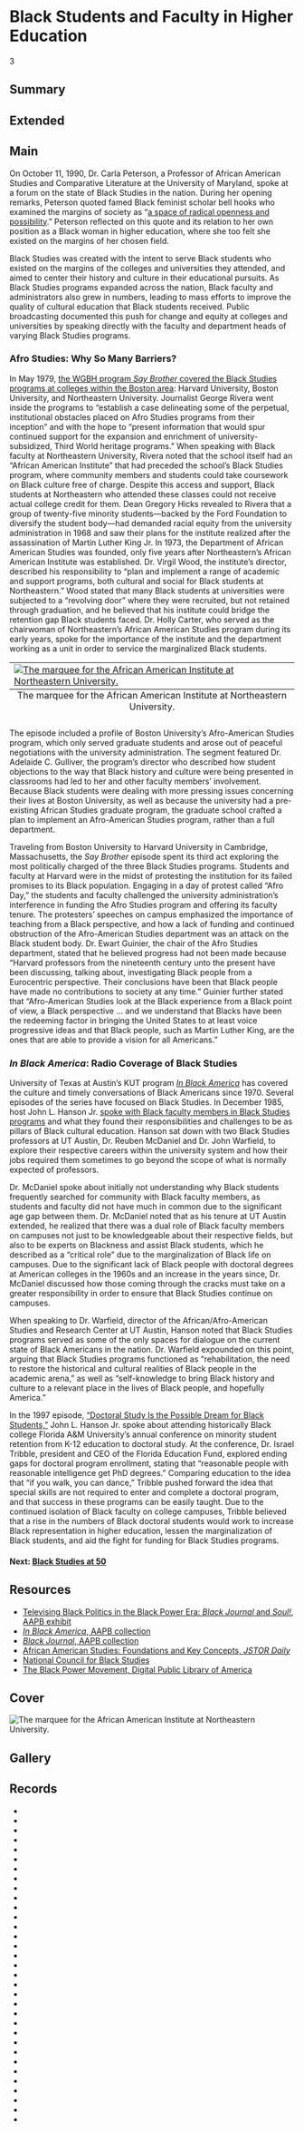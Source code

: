 # Black Students and Faculty in Higher Education

3

## Summary

## Extended

## Main

On October 11, 1990, Dr. Carla Peterson, a Professor of African American Studies and Comparative Literature at the University of Maryland, spoke at a forum on the state of Black Studies in the nation. During her opening remarks, Peterson quoted famed Black feminist scholar bell hooks who examined the margins of society as “[a space of radical openness and possibility](https://americanarchive.org/catalog/cpb-aacip-529-7659c6t81v?start=417.26&end=489).” Peterson reflected on this quote and its relation to her own position as a Black woman in higher education, where she too felt she existed on the margins of her chosen field. 

Black Studies was created with the intent to serve Black students who existed on the margins of the colleges and universities they attended, and aimed to center their history and culture in their educational pursuits. As Black Studies programs expanded across the nation, Black faculty and administrators also grew in numbers, leading to mass efforts to improve the quality of cultural education that Black students received. Public broadcasting documented this push for change and equity at colleges and universities by speaking directly with the faculty and department heads of varying Black Studies programs. 

### Afro Studies: Why So Many Barriers?

In May 1979, [the WGBH program *Say Brother* covered the Black Studies programs at colleges within the Boston area](https://americanarchive.org/catalog/cpb-aacip-15-9s17ss5w): Harvard University, Boston University, and Northeastern University. Journalist George Rivera went inside the programs to “establish a case delineating some of the perpetual, institutional obstacles placed on Afro Studies programs from their inception” and with the hope to “present information that would spur continued support for the expansion and enrichment of university-subsidized, Third World heritage programs.” When speaking with Black faculty at Northeastern University, Rivera noted that the school itself had an “African American Institute” that had preceded the school’s Black Studies program, where community members and students could take coursework on Black culture free of charge. Despite this access and support, Black students at Northeastern who attended these classes could not receive actual college credit for them. Dean Gregory Hicks revealed to Rivera that a group of twenty-five minority students—backed by the Ford Foundation to diversify the student body—had demanded racial equity from the university administration in 1968 and saw their plans for the institute realized after the assassination of Martin Luther King Jr. In 1973, the Department of African American Studies was founded, only five years after Northeastern’s African American Institute was established. Dr. Virgil Wood, the institute’s director, described his responsibility to “plan and implement a range of academic and support programs, both cultural and social for Black students at Northeastern.” Wood stated that many Black students at universities were subjected to a “revolving door” where they were recruited, but not retained through graduation, and he believed that his institute could bridge the retention gap Black students faced. Dr. Holly Carter, who served as the chairwoman of Northeastern’s African American Studies program during its early years, spoke for the importance of the institute and the department working as a unit in order to service the marginalized Black students. 

<table class="exhibit-image half-image">
<caption align="bottom" class="exhibit-caption">The marquee for the African American Institute at Northeastern University.</caption>
<tr><td><a href="" target="_blank"><img src="https://s3.amazonaws.com/americanarchive.org/exhibits/africanamericaninstitute.png" class="big-image" alt="The marquee for the African American Institute at Northeastern University."/></a></td></tr>
</table>

The episode included a profile of Boston University’s Afro-American Studies program, which only served graduate students and arose out of peaceful negotiations with the university administration. The segment featured Dr. Adelaide C. Gulliver, the program’s director who described how student objections to the way that Black history and culture were being presented in classrooms had led to her and other faculty members’ involvement. Because Black students were dealing with more pressing issues concerning their lives at Boston University, as well as because the university had a pre-existing African Studies graduate program, the graduate school crafted a plan to implement an Afro-American Studies program, rather than a full department. 

Traveling from Boston University to Harvard University in Cambridge, Massachusetts, the *Say Brother* episode spent its third act exploring the most politically charged of the three Black Studies programs. Students and faculty at Harvard were in the midst of protesting the institution for its failed promises to its Black population. Engaging in a day of protest called “Afro Day,” the students and faculty challenged the university administration’s interference in funding the Afro Studies program and offering its faculty tenure. The protesters’ speeches on campus emphasized the importance of teaching from a Black perspective, and how a lack of funding and continued obstruction of the Afro-American Studies department was an attack on the Black student body. Dr. Ewart Guinier, the chair of the Afro Studies department, stated that he believed progress had not been made because “Harvard professors from the nineteenth century unto the present have been discussing, talking about, investigating Black people from a Eurocentric perspective. Their conclusions have been that Black people have made no contributions to society at any time.” Guinier further stated that “Afro-American Studies look at the Black experience from a Black point of view, a Black perspective … and we understand that Blacks have been the redeeming factor in bringing the United States to at least voice progressive ideas and that Black people, such as Martin Luther King, are the ones that are able to provide a vision for all Americans.” 

### *In Black America*: Radio Coverage of Black Studies

University of Texas at Austin’s KUT program [*In Black America*](https://americanarchive.org/special_collections/kut-in-black-america) has covered the culture and timely conversations of Black Americans since 1970. Several episodes of the series have focused on Black Studies. In December 1985, host John L. Hanson Jr. [spoke with Black faculty members in Black Studies programs](https://americanarchive.org/catalog/cpb-aacip-529-445h990g1k) and what they found their responsibilities and challenges to be as pillars of Black cultural education. Hanson sat down with two Black Studies professors at UT Austin, Dr. Reuben McDaniel and Dr. John Warfield, to explore their respective careers within the university system and how their jobs required them sometimes to go beyond the scope of what is normally expected of professors. 

Dr. McDaniel spoke about initially not understanding why Black students frequently searched for community with Black faculty members, as students and faculty did not have much in common due to the significant age gap between them. Dr. McDaniel noted that as his tenure at UT Austin extended, he realized that there was a dual role of Black faculty members on campuses not just to be knowledgeable about their respective fields, but also to be experts on Blackness and assist Black students, which he described as a “critical role” due to the marginalization of Black life on campuses. Due to the significant lack of Black people with doctoral degrees at American colleges in the 1960s and an increase in the years since, Dr. McDaniel discussed how those coming through the cracks must take on a greater responsibility in order to ensure that Black Studies continue on campuses. 

When speaking to Dr. Warfield, director of the African/Afro-American Studies and Research Center at UT Austin, Hanson noted that Black Studies programs served as some of the only spaces for dialogue on the current state of Black Americans in the nation. Dr. Warfield expounded on this point, arguing that Black Studies programs functioned as “rehabilitation, the need to restore the historical and cultural realities of Black people in the academic arena,” as well as “self-knowledge to bring Black history and culture to a relevant place in the lives of Black people, and hopefully America.” 

In the 1997 episode, [“Doctoral Study Is the Possible Dream for Black Students,”](https://americanarchive.org/catalog/cpb-aacip-529-j96057f42z) John L. Hanson Jr. spoke about attending historically Black college Florida A&M University’s annual conference on minority student retention from K-12 education to doctoral study. At the conference, Dr. Israel Tribble, president and CEO of the Florida Education Fund, explored ending gaps for doctoral program enrollment, stating that “reasonable people with reasonable intelligence get PhD degrees.” Comparing education to the idea that “if you walk, you can dance,” Tribble pushed forward the idea that special skills are not required to enter and complete a doctoral program, and that success in these programs can be easily taught. Due to the continued isolation of Black faculty on college campuses, Tribble believed that a rise in the numbers of Black doctoral students would work to increase Black representation in higher education, lessen the marginalization of Black students, and aid the fight for funding for Black Studies programs. 

#### Next: [Black Studies at 50](/exhibits/odyssey-of-black-studies-in-public-broadcasting/4-black-studies-at-50)

## Resources

- [Televising Black Politics in the Black Power Era: *Black Journal* and *Soul!*, AAPB exhibit](https://americanarchive.org/exhibits/black-power/)
- [*In Black America*, AAPB collection](https://americanarchive.org/special_collections/kut-in-black-america/)
- [*Black Journal*, AAPB collection](https://americanarchive.org/special_collections/black-journal/)
- [African American Studies: Foundations and Key Concepts, *JSTOR Daily*](https://daily.jstor.org/african-american-studies-foundations-and-key-concepts/)
- [National Council for Black Studies](https://ncbsonline.org/)
- [The Black Power Movement, Digital Public Library of America](https://dp.la/primary-source-sets/the-black-power-movement/)

## Cover
  <img title="Cover Image" alt="The marquee for the African American Institute at Northeastern University." src="https://s3.amazonaws.com/americanarchive.org/exhibits/africanamericaninstitute_square.png">

## Gallery

## Records

- [](/catalog/cpb-aacip-62-1v5bc3t37z)
- [](/catalog/cpb-aacip-62-kp7tm72c6x)
- [](/catalog/cpb-aacip-529-8g8ff3n557)
- [](/catalog/cpb-aacip-529-rn3028qv4k)
- [](/catalog/cpb-aacip-529-445h990g1k)
- [](/catalog/cpb-aacip-514-j678s4kj6z)
- [](/catalog/cpb-aacip-293-vq2s46hp12)
- [](/catalog/cpb-aacip-293-61rfjdrs)
- [](/catalog/cpb-aacip-15-9s17ss5w)
- [](/catalog/cpb-aacip-88-s46h12vq61)
- [](/catalog/cpb-aacip-fb2cd765573)
- [](/catalog/cpb-aacip-df0befbce31)
- [](/catalog/cpb-aacip-1b389924a6a)
- [](/catalog/cpb-aacip-f1ec16219f1)
- [](/catalog/cpb-aacip-529-qr4nk37g39)
- [](/catalog/cpb-aacip-529-cj87h1ft9m)
- [](/catalog/cpb-aacip-529-bc3st7g114)
- [](/catalog/cpb-aacip-529-5m6251gr14)
- [](/catalog/cpb-aacip-529-jq0sq8rq81)
- [](/catalog/cpb-aacip-529-w66930q94g)
- [](/catalog/cpb-aacip-529-ks6j09xd29)
- [](/catalog/cpb-aacip-529-p843r0r62f)
- [](/catalog/cpb-aacip-529-j96057f42z)
- [](/catalog/cpb-aacip-345-94hmh173)
- [](/catalog/cpb-aacip-15-99p2w600)
- [](/catalog/cpb-aacip-500-vm42wr90)
- [](/catalog/cpb-aacip-529-7659c6t81v)
- [](/catalog/cpb-aacip-305-1289335k)
- [](/catalog/cpb-aacip-305-89r22j6z)
- [](/catalog/cpb-aacip-345-33dz0cv0)
- [](/catalog/cpb-aacip-191-182jm7sh)
- [](/catalog/cpb-aacip-17-89281hpg)
- [](/catalog/cpb-aacip-3286ed6e25c)

